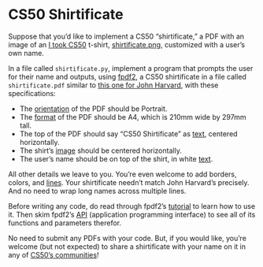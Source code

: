 # CS50 Shirtificate

Suppose that you’d like to implement a CS50 “shirtificate,” a PDF with an image of an [I took CS50](https://cs50.harvardshop.com/collections/print/products/i-took-cs50-unisex-t-shirt) t-shirt, [shirtificate.png](https://cs50.harvard.edu/python/2022/psets/8/shirtificate/shirtificate.png), customized with a user’s own name.

In a file called `shirtificate.py`, implement a program that prompts the user for their name and outputs, using [fpdf2](https://pypi.org/project/fpdf2/), a CS50 shirtificate in a file called `shirtificate.pdf` similar to [this one for John Harvard](https://cs50.harvard.edu/python/2022/psets/8/shirtificate/jharvard.pdf), with these specifications:

- The [orientation](https://py-pdf.github.io/fpdf2/PageFormatAndOrientation.html) of the PDF should be Portrait.
- The [format](https://py-pdf.github.io/fpdf2/PageFormatAndOrientation.html) of the PDF should be A4, which is 210mm wide by 297mm tall.
- The top of the PDF should say “CS50 Shirtificate” as [text](https://py-pdf.github.io/fpdf2/Text.html), centered horizontally.
- The shirt’s [image](https://py-pdf.github.io/fpdf2/Images.html) should be centered horizontally.
- The user’s name should be on top of the shirt, in white [text](https://py-pdf.github.io/fpdf2/TextStyling.html).

All other details we leave to you. You’re even welcome to add borders, colors, and [lines](https://py-pdf.github.io/fpdf2/Shapes.html#lines). Your shirtificate needn’t match John Harvard’s precisely. And no need to wrap long names across multiple lines.

Before writing any code, do read through fpdf2’s [tutorial](https://py-pdf.github.io/fpdf2/Tutorial.html) to learn how to use it. Then skim fpdf2’s [API](https://py-pdf.github.io/fpdf2/fpdf/) (application programming interface) to see all of its functions and parameters therefor.

No need to submit any PDFs with your code. But, if you would like, you’re welcome (but not expected) to share a shirtificate with your name on it in any of [CS50’s communities](https://cs50.harvard.edu/python/communities)!
